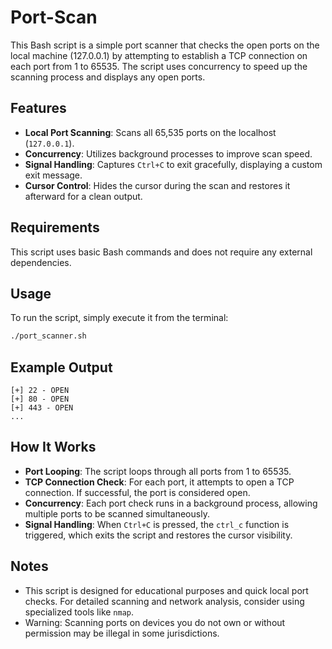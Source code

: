 # Port-Scan

This Bash script is a simple port scanner that checks the open ports on the local machine (127.0.0.1) by attempting to establish a TCP connection on each port from 1 to 65535. The script uses concurrency to speed up the scanning process and displays any open ports.

## Features

- **Local Port Scanning**: Scans all 65,535 ports on the localhost (`127.0.0.1`).
- **Concurrency**: Utilizes background processes to improve scan speed.
- **Signal Handling**: Captures `Ctrl+C` to exit gracefully, displaying a custom exit message.
- **Cursor Control**: Hides the cursor during the scan and restores it afterward for a clean output.

## Requirements

This script uses basic Bash commands and does not require any external dependencies.

## Usage

To run the script, simply execute it from the terminal:

```bash
./port_scanner.sh
```

## Example Output

```
[+] 22 - OPEN
[+] 80 - OPEN
[+] 443 - OPEN
...
```

## How It Works

- **Port Looping**: The script loops through all ports from 1 to 65535.
- **TCP Connection Check**: For each port, it attempts to open a TCP connection. If successful, the port is considered open.
- **Concurrency**: Each port check runs in a background process, allowing multiple ports to be scanned simultaneously.
- **Signal Handling**: When `Ctrl+C` is pressed, the `ctrl_c` function is triggered, which exits the script and restores the cursor visibility.

## Notes

- This script is designed for educational purposes and quick local port checks. For detailed scanning and network analysis, consider using specialized tools like `nmap`.
- Warning: Scanning ports on devices you do not own or without permission may be illegal in some jurisdictions.
